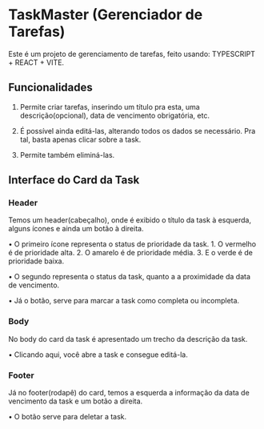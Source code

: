 # TaskMaster (Gerenciador de Tarefas)

  Este é um projeto de gerenciamento de tarefas, feito usando: TYPESCRIPT + REACT + VITE.
  
## Funcionalidades

  1. Permite criar tarefas, inserindo um título pra esta, uma descrição(opcional), data de vencimento obrigatória, etc.

  2. É possível ainda editá-las, alterando todos os dados se necessário. Pra tal, basta apenas clicar sobre a task.

  3. Permite também eliminá-las.

## Interface do Card da Task

### Header

  Temos um header(cabeçalho), onde é exibido o título da task à esquerda, alguns ícones e ainda um botão à direita.
  
  • O primeiro ícone representa o status de prioridade da task.
    1. O vermelho é de prioridade alta.
    2. O amarelo é de prioridade média.
    3. E o verde é de prioridade baixa.

  • O segundo representa o status da task, quanto a a proximidade da data de vencimento.

  • Já o botão, serve para marcar a task como completa ou incompleta.

### Body

  No body do card da task é apresentado um trecho da descrição da task.

  • Clicando aqui, você abre a task e consegue editá-la.

### Footer

  Já no footer(rodapê) do card, temos a esquerda a informação da data de vencimento da task e um botão a direita.
  
  • O botão serve para deletar a task.